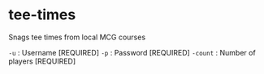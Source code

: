 # tee-times
Snags tee times from local MCG courses

`-u` : Username [REQUIRED]
`-p` : Password [REQUIRED]
`-count` : Number of players [REQUIRED]
